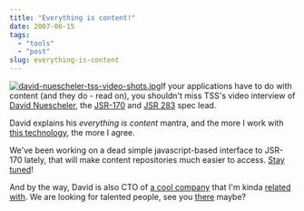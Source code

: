 ```yaml
---
title: "Everything is content!"
date: 2007-06-15
tags: 
  - "tools"
  - "post"
slug: everything-is-content
---
```


[![david-nuescheler-tss-video-shots.jpg](http://codeconsult.ch/bertrand/archives/images/david-nuescheler-tss-video-shots.jpg)](http://www.theserverside.com/news/thread.tss?thread_id=45763)If your applications have to do with content (and they do - read on), you shouldn't miss TSS's video interview of [David Nuescheler](http://www.theserverside.com/news/thread.tss?thread_id=45763), the [JSR-170](http://jcp.org/en/jsr/detail?id=170) and [JSR 283](http://jcp.org/en/jsr/detail?id=283) spec lead.

David explains his _everything is content_ mantra, and the more I work with [this technology](http://jackrabbit.apache.org/), the more I agree.

We've been working on a dead simple javascript-based interface to JSR-170 lately, that will make content repositories much easier to access. [Stay tuned](http://jazoon.com/en/conference/presentationdetails.html?type=sid&detail=401)!

And by the way, David is also CTO of [a cool company](http://www.day.com/) that I'm kinda [related with](http://codeconsult.ch/bertrand/archives/000769.html). We are looking for talented people, see you [there](http://www.day.com/site/en/index/jobs.html) maybe?
